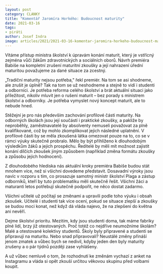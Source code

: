 ```yaml
---
layout: post
category: CLANKY
title: "Komentář Jaromíra Horkého: Budoucnost maturity" 
date: 2021-03-16
tags: 
- piráti
author: Josef Indra
image: articles/2021/2021-03-16-komentar-jaromira-horkeho-budoucnost-maturity.jpg  #751x422 pixelu
---
```

Vítáme přístup ministra školství k úpravám konání maturit, který je vstřícný zejména vůči žákům zdravotnických a sociálních oborů. Návrh premiéra Babiše na kompletní zrušení maturitní zkoušky a její nahrazení úřední maturitou považujeme za dané situace za zcestný. 
 
„Tradiční maturity nejsou potřeba," řekl premiér. Na tom se asi shodneme, ale zrušit je úplně? Tak na tom se už neshodneme a stejně to vidí i studenti a odborníci. Je potřeba reforma celého školství a brát aktuální situaci jako příležitost, nikoliv mluvit jen o rušení maturit – bez porady s ministrem školství a odborníky. Je potřeba vymyslet nový koncept maturit, ale to nebude hned. 
 
Stěžejní je pro nás především zachování profilové části maturity. Na odborných školách jsou její součástí i praktické zkoušky, a pakliže by neproběhly, zaměstnavatelé by absolventy nemuseli považovat za plně kvalifikované, což by mohlo zkomplikovat jejich následné uplatnění. V profilové části by se měla zkoušená látka omezovat pouze na to, co se v rámci výuky skutečně probralo. Mělo by být přihlíženo k dlouhodobým výsledkům žáků a jejich prospěchu. Ředitelé by měli mít možnost zajistit konání dílčích zkoušek jiným způsobem (například změna formátu zkoušky a způsobu jejich hodnocení).
 
Z dlouhodobého hlediska nás aktuální kroky premiéra Babiše budou stát mnohem více, než si všichni dovedeme představit. Dosavadní výroky jsou navíc v rozporu s tím, co prosazuje samotný ministr školství Plaga a zástup odborníků, kteří by tuto problematiku měli skutečně řešit. Všichni žáci a maturanti letos potřebují skutečně podpořit, ne něco dostat zadarmo. 

Všichni učitelé už počítají se změnami a upravili podle toho výuku i obsah zkoušek. Učitelé i studenti tak více ocení, pokud se situace zlepší a zkoušky se budou moci konat, než když dá vláda najevo, že na zlepšení do května ani nevěří. 
 
Dejme školství prioritu. Mezitím, kdy jsou studenti doma, tak máme fabriky plné lidí, brzy již otestovaných. Proč totéž co nejdříve neumožníme školám? Malé a otestované kolektivy studentů. Školy byly připravené a studenti se připravují na maturitu. Nebo snad připravovali? Neustálé změny přináší jenom zmatek a vůbec bych se nedivil, kdyby jeden den byly maturity zrušeny a o pár týdnů později zase vyhlášeny.
 
A už vůbec nemluvě o tom, že rozhodnutí ke změnám vychazí z anket na Instagramu a vláda si opět zkouší určitou věkovou skupinu před volbami koupit.
